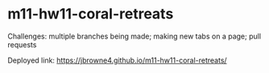 # m11-hw11-coral-retreats

Challenges: multiple branches being made; making new tabs on a page; pull requests

Deployed link: https://jbrowne4.github.io/m11-hw11-coral-retreats/

